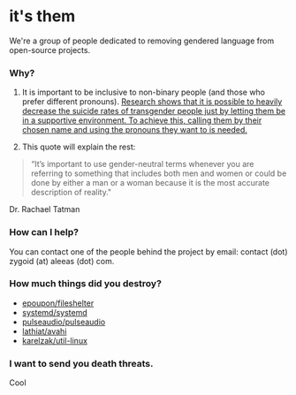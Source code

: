 # it's them

We're a group of people dedicated to removing gendered language from open-source projects.

### Why?

1. It is important to be inclusive to non-binary people (and those who prefer different pronouns). [Research shows that it is possible to heavily decrease the suicide rates of transgender people just by letting them be in a supportive environment. To achieve this, calling them by their chosen name and using the pronouns they want to is needed.](https://www.childtrends.org/blog/research-shows-the-risk-of-misgendering-transgender-youth)

2. This quote will explain the rest:

> “It’s important to use gender-neutral terms whenever you are referring to something that includes both men and women or could be done by either a man or a woman because it is the most accurate description of reality."

Dr. Rachael Tatman

### How can I help?

You can contact one of the people behind the project by email: contact (dot) zygoid (at) aleeas (dot) com.

### How much things did you destroy?

- [epoupon/fileshelter](https://github.com/epoupon/fileshelter/pull/37)
- [systemd/systemd](https://github.com/systemd/systemd/pull/16844)
- [pulseaudio/pulseaudio](https://gitlab.freedesktop.org/pulseaudio/pulseaudio/-/merge_requests/358)
- [lathiat/avahi](https://github.com/lathiat/avahi/pull/301)
- [karelzak/util-linux](https://github.com/karelzak/util-linux/pull/1129)


### I want to send you death threats.

Cool
